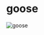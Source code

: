 # goose
![goose](https://github.com/rodrigovieira-vinta/goose/assets/108289057/ab5d1ff1-e140-4ce9-8635-bacc6853881f)

